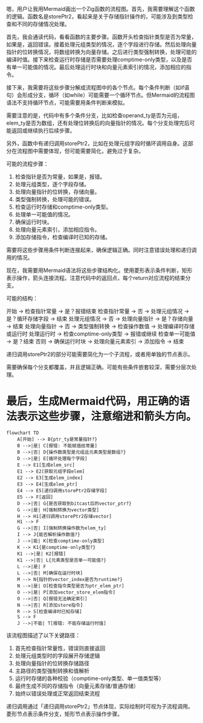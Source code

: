 嗯，用户让我用Mermaid画出一个Zig函数的流程图。首先，我需要理解这个函数的逻辑。函数名是storePtr2，看起来是关于存储指针操作的，可能涉及到类型检查和不同的存储情况处理。

首先，我会通读代码，看看函数的主要步骤。函数开头检查指针类型是否为常量，如果是，返回错误。接着处理元组类型的情况，逐个字段进行存储。然后处理向量指针的位转换情况，将数组转换为向量存储。之后进行类型强制转换，处理可能的编译时值。接下来检查运行时存储是否需要处理comptime-only类型，以及是否有单一可能值的情况。最后处理运行时块和向量元素索引的情况，添加相应的指令。

接下来，我需要将这些步骤分解成流程图中的各个节点。每个条件判断（如if语句）会形成分支，循环（如while）可能需要一个循环节点。但Mermaid的流程图语法不支持循环节点，可能需要用条件判断来模拟。

需要注意的是，代码中有多个条件分支，比如检查operand_ty是否为元组，elem_ty是否为数组，还有处理位转换后的向量指针的情况。每个分支处理完后可能返回或继续执行后续步骤。

另外，函数中有递归调用storePtr2，比如在处理元组字段时循环调用自身。这部分在流程图中需要体现，但可能需要简化，避免过于复杂。

可能的流程步骤：

1. 检查指针是否为常量，如果是，报错。
2. 处理元组类型，逐个字段存储。
3. 处理向量指针的位转换，存储向量。
4. 类型强制转换，处理可能的错误。
5. 检查运行时存储和comptime-only类型。
6. 处理单一可能值的情况。
7. 确保运行时块。
8. 处理向量元素索引，添加相应指令。
9. 添加存储指令，检查编译时已知的存储。

需要将这些步骤用条件判断连接起来，确保逻辑正确。同时注意错误处理和递归调用的情况。

现在，我需要用Mermaid语法将这些步骤结构化。使用菱形表示条件判断，矩形表示操作，箭头连接流程。注意代码中的返回点，每个return对应流程的结束分支。

可能的结构：

开始 -> 检查指针常量 -> 是？报错结束
检查指针常量 -> 否 -> 处理元组情况 -> 是？循环存储字段 -> 结束
处理元组情况 -> 否 -> 处理向量指针 -> 是？存储向量 -> 结束
处理向量指针 -> 否 -> 类型强制转换 -> 检查操作数值 -> 处理编译时存储或运行时
处理运行时 -> 检查comptime-only类型 -> 报错或继续
检查单一可能值 -> 是？结束
否则 -> 确保运行时块 -> 处理向量元素索引 -> 添加指令 -> 结束

递归调用storePtr2的部分可能需要简化为一个子流程，或者用单独的节点表示。

需要确保每个分支都覆盖，并且逻辑正确。可能有些条件嵌套较深，需要分层次处理。

最后，生成Mermaid代码，用正确的语法表示这些步骤，注意缩进和箭头方向。
================================================
```mermaid
flowchart TD
    A[开始] --> B{ptr_ty是常量指针?}
    B -->|是| C[报错: 不能赋值给常量]
    B -->|否| D{操作数类型是元组且元素类型是数组?}
    D -->|是| E[循环处理每个字段]
    E --> E1[生成elem_src]
    E1 --> E2[获取元组字段elem]
    E2 --> E3[生成elem_index]
    E3 --> E4[生成elem_ptr]
    E4 --> E5[递归调用storePtr2存储字段]
    E5 --> F[返回]
    D -->|否| G{是否获取到bitcast后的vector_ptr?}
    G -->|是| H[强制转换为vector类型]
    H --> H1[递归调用storePtr2存储vector]
    H1 --> F
    G -->|否| I[强制转换操作数为elem_ty]
    I --> J{能否解析操作数值?}
    J -->|能| K[检查comptime-only类型]
    K --> K1{是comptime-only类型?}
    K1 -->|是| K2[报错]
    K1 -->|否| L{元素类型是否单一可能值?}
    L -->|是| F
    L -->|否| M[确保在运行时块]
    M --> N{指针的vector_index是否为runtime?}
    N -->|是| O[检查指令类型是否为ptr_elem_ptr]
    O -->|是| P[添加vector_store_elem指令]
    O -->|否| Q[报错无法确定索引]
    N -->|否| R[添加store指令]
    R --> S[检查编译时已知存储]
    S --> F
    J -->|不能| T[报错: 不能存储运行时值]
``` 

该流程图描述了以下关键路径：
1. 首先检查指针常量性，错误则直接返回
2. 处理元组类型时的字段展开存储逻辑
3. 处理向量指针的位转换存储路径
4. 主路径的类型强制转换和值解析
5. 运行时存储的各种校验（comptime-only类型、单一值类型等）
6. 最终生成不同的存储指令（向量元素存储/普通存储）
7. 始终以错误处理或正常返回结束流程

递归调用通过「递归调用storePtr2」节点体现，实际绘制时可视为子流程调用。菱形节点表示条件分支，矩形节点表示操作步骤。